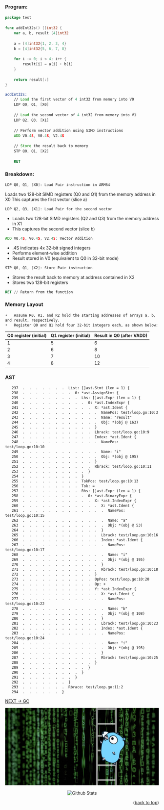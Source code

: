 ### Program:

```go
package test

func addInt32s() []int32 {
	var a, b, result [4]int32

	a = [4]int32{1, 2, 3, 4}
	b = [4]int32{5, 6, 7, 8}

	for i := 0; i < 4; i++ {
		result[i] = a[i] + b[i]
	}

	return result[:]
}
```

```asm
addInt32s:
    // Load the first vector of 4 int32 from memory into V0
    LDP Q0, Q1, [X0]
    
    // Load the second vector of 4 int32 from memory into V1
    LDP Q2, Q3, [X1]
    
    // Perform vector addition using SIMD instructions
    ADD V0.4S, V0.4S, V2.4S
    
    // Store the result back to memory
    STP Q0, Q1, [X2]
    
    RET
```

### Breakdown:

```asm
LDP Q0, Q1, [X0]: Load Pair instruction in ARM64
```
Loads two 128-bit SIMD registers (Q0 and Q1) from the memory address in X0
This captures the first vector (slice a)

```asm
LDP Q2, Q3, [X1]: Load Pair for the second vector
```
- Loads two 128-bit SIMD registers (Q2 and Q3) from the memory address in X1
- This captures the second vector (slice b)

```asm
ADD V0.4S, V0.4S, V2.4S: Vector Addition
```
- .4S indicates 4x 32-bit signed integers
- Performs element-wise addition
- Result stored in V0 (equivalent to Q0 in 32-bit mode)

```asm
STP Q0, Q1, [X2]: Store Pair instruction
```
- Stores the result back to memory at address contained in X2
- Stores two 128-bit registers

```asm
RET // Return from the function
```


### Memory Layout

	•	Assume R0, R1, and R2 hold the starting addresses of arrays a, b, and result, respectively.
	•	Register Q0 and Q1 hold four 32-bit integers each, as shown below:

|Q0 register (initial) | Q1 register (initial) | Result in Q0 (after VADD)|
|----------------------|-----------------------|--------------------------|
| 1 | 5 |  6 |
| 2 | 6 |  8 |
| 3 | 7 | 10 |
| 4 | 8 | 12 |

### AST
```
   237  .  .  .  .  .  .  .  List: []ast.Stmt (len = 1) {
   238  .  .  .  .  .  .  .  .  0: *ast.AssignStmt {
   239  .  .  .  .  .  .  .  .  .  Lhs: []ast.Expr (len = 1) {
   240  .  .  .  .  .  .  .  .  .  .  0: *ast.IndexExpr {
   241  .  .  .  .  .  .  .  .  .  .  .  X: *ast.Ident {
   242  .  .  .  .  .  .  .  .  .  .  .  .  NamePos: test/loop.go:10:3
   243  .  .  .  .  .  .  .  .  .  .  .  .  Name: "result"
   244  .  .  .  .  .  .  .  .  .  .  .  .  Obj: *(obj @ 163)
   245  .  .  .  .  .  .  .  .  .  .  .  }
   246  .  .  .  .  .  .  .  .  .  .  .  Lbrack: test/loop.go:10:9
   247  .  .  .  .  .  .  .  .  .  .  .  Index: *ast.Ident {
   248  .  .  .  .  .  .  .  .  .  .  .  .  NamePos: test/loop.go:10:10
   249  .  .  .  .  .  .  .  .  .  .  .  .  Name: "i"
   250  .  .  .  .  .  .  .  .  .  .  .  .  Obj: *(obj @ 195)
   251  .  .  .  .  .  .  .  .  .  .  .  }
   252  .  .  .  .  .  .  .  .  .  .  .  Rbrack: test/loop.go:10:11
   253  .  .  .  .  .  .  .  .  .  .  }
   254  .  .  .  .  .  .  .  .  .  }
   255  .  .  .  .  .  .  .  .  .  TokPos: test/loop.go:10:13
   256  .  .  .  .  .  .  .  .  .  Tok: =
   257  .  .  .  .  .  .  .  .  .  Rhs: []ast.Expr (len = 1) {
   258  .  .  .  .  .  .  .  .  .  .  0: *ast.BinaryExpr {
   259  .  .  .  .  .  .  .  .  .  .  .  X: *ast.IndexExpr {
   260  .  .  .  .  .  .  .  .  .  .  .  .  X: *ast.Ident {
   261  .  .  .  .  .  .  .  .  .  .  .  .  .  NamePos: test/loop.go:10:15
   262  .  .  .  .  .  .  .  .  .  .  .  .  .  Name: "a"
   263  .  .  .  .  .  .  .  .  .  .  .  .  .  Obj: *(obj @ 53)
   264  .  .  .  .  .  .  .  .  .  .  .  .  }
   265  .  .  .  .  .  .  .  .  .  .  .  .  Lbrack: test/loop.go:10:16
   266  .  .  .  .  .  .  .  .  .  .  .  .  Index: *ast.Ident {
   267  .  .  .  .  .  .  .  .  .  .  .  .  .  NamePos: test/loop.go:10:17
   268  .  .  .  .  .  .  .  .  .  .  .  .  .  Name: "i"
   269  .  .  .  .  .  .  .  .  .  .  .  .  .  Obj: *(obj @ 195)
   270  .  .  .  .  .  .  .  .  .  .  .  .  }
   271  .  .  .  .  .  .  .  .  .  .  .  .  Rbrack: test/loop.go:10:18
   272  .  .  .  .  .  .  .  .  .  .  .  }
   273  .  .  .  .  .  .  .  .  .  .  .  OpPos: test/loop.go:10:20
   274  .  .  .  .  .  .  .  .  .  .  .  Op: +
   275  .  .  .  .  .  .  .  .  .  .  .  Y: *ast.IndexExpr {
   276  .  .  .  .  .  .  .  .  .  .  .  .  X: *ast.Ident {
   277  .  .  .  .  .  .  .  .  .  .  .  .  .  NamePos: test/loop.go:10:22
   278  .  .  .  .  .  .  .  .  .  .  .  .  .  Name: "b"
   279  .  .  .  .  .  .  .  .  .  .  .  .  .  Obj: *(obj @ 108)
   280  .  .  .  .  .  .  .  .  .  .  .  .  }
   281  .  .  .  .  .  .  .  .  .  .  .  .  Lbrack: test/loop.go:10:23
   282  .  .  .  .  .  .  .  .  .  .  .  .  Index: *ast.Ident {
   283  .  .  .  .  .  .  .  .  .  .  .  .  .  NamePos: test/loop.go:10:24
   284  .  .  .  .  .  .  .  .  .  .  .  .  .  Name: "i"
   285  .  .  .  .  .  .  .  .  .  .  .  .  .  Obj: *(obj @ 195)
   286  .  .  .  .  .  .  .  .  .  .  .  .  }
   287  .  .  .  .  .  .  .  .  .  .  .  .  Rbrack: test/loop.go:10:25
   288  .  .  .  .  .  .  .  .  .  .  .  }
   289  .  .  .  .  .  .  .  .  .  .  }
   290  .  .  .  .  .  .  .  .  .  }
   291  .  .  .  .  .  .  .  .  }
   292  .  .  .  .  .  .  .  }
   293  .  .  .  .  .  .  .  Rbrace: test/loop.go:11:2
   294  .  .  .  .  .  .  }
   ```

[NEXT -> GC](gc.md)

<div align="center">
  <img src="docs/img/argo-mascot.jpg" alt="Logo">
</div>
<p align="center">
        <img src="https://raw.githubusercontent.com/bornmay/bornmay/Update/svg/Bottom.svg" alt="Github Stats" />
</p>
<p align="right">(<a href="#top">back to top</a>)</p>